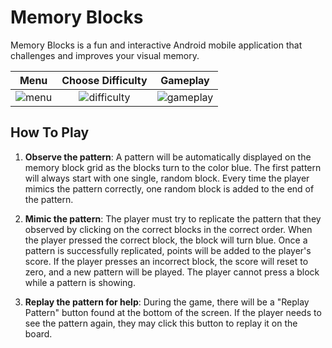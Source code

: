 # Memory Blocks

Memory Blocks is a fun and interactive Android mobile application that challenges and improves your visual memory. 


Menu             |  Choose Difficulty          |  Gameplay
:-------------------------:|:-------------------------:|:-------------------------:
![menu](https://user-images.githubusercontent.com/31967895/105149056-fb814480-5ab7-11eb-84bd-efa01ee6e552.png) | ![difficulty](https://user-images.githubusercontent.com/31967895/105149224-2bc8e300-5ab8-11eb-8a8f-ba49ddfe9a11.png) | ![gameplay](https://user-images.githubusercontent.com/31967895/105149107-076d0680-5ab8-11eb-987a-1373f1c8f4f4.png)


## How To Play
1. **Observe the pattern**: 
A pattern will be automatically displayed on the memory block grid as the blocks turn to the color blue. The first pattern will always start with one single, random block. Every time the player mimics the pattern correctly, one random block is added to the end of the pattern.

2. **Mimic the pattern**: 
The player must try to replicate the pattern that they observed by clicking on the correct blocks in the correct order. When the player pressed the correct block, the block will turn blue. Once a pattern is successfully replicated, points will be added to the player's score. If the player presses an incorrect block, the score will reset to zero, and a new pattern will be played. The player cannot press a block while a pattern is showing.

3. **Replay the pattern for help**: 
During the game, there will be a "Replay Pattern" button found at the bottom of the screen. If the player needs to see the pattern again, they may click this button to replay it on the board.
